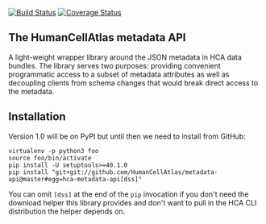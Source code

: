 [![Build Status](https://travis-ci.org/HumanCellAtlas/metadata-api.svg?branch=develop)](https://travis-ci.org/HumanCellAtlas/metadata-api)
[![Coverage Status](https://coveralls.io/repos/github/HumanCellAtlas/metadata-api/badge.svg?branch=develop)](https://coveralls.io/github/HumanCellAtlas/metadata-api?branch=develop)

## The HumanCellAtlas metadata API

A light-weight wrapper library around the JSON metadata in HCA data bundles.
The library serves two purposes: providing convenient programmatic access to a
subset of metadata attributes as well as decoupling clients from schema changes
that would break direct access to the metadata.


## Installation

Version 1.0 will be on PyPI but until then we need to install from GitHub: 

```
virtualenv -p python3 foo
source foo/bin/activate
pip install -U setuptools>=40.1.0
pip install "git+git://github.com/HumanCellAtlas/metadata-api@master#egg=hca-metadata-api[dss]"
```

You can omit `[dss]` at the end of the `pip` invocation if you don't need
the download helper this library provides and don't want to pull in the HCA CLI
distribution the helper depends on.
